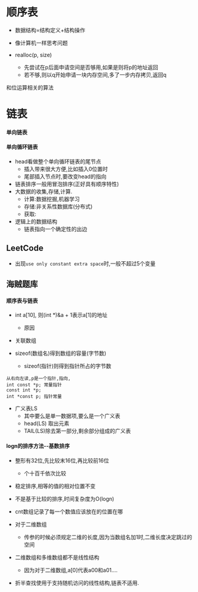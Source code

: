 # 顺序表

- 数据结构=结构定义+结构操作
- 像计算机一样思考问题

- realloc(p, size)
  - 先尝试在p后面申请空间是否够用,如果是则将p的地址返回
  - 若不够,则以q开始申请一块内存空间,多了一步内存拷贝,返回q

和位运算相关的算法

# 链表

#### 单向链表

#### 单向循环链表

- head看做整个单向循环链表的尾节点
  - 插入带来很大方便,比如插入0位置时
  - 尾部插入节点时,要改变head的指向
- 链表排序一般用冒泡排序(正好具有顺序特性)
- 大数据的收集,存储,计算.
  - 计算:数据挖掘,机器学习
  - 存储:非关系性数据库(分布式)
  - 获取:
- 逻辑上的数据结构
  - 链表指向一个确定性的出边

## LeetCode

- 出现`use only constant extra space`时,一般不超过5个变量

## 海贼题库

#### 顺序表与链表

- int a[10], 则(int *)&a + 1表示a[1]的地址
  - 原因
- 关联数组

- sizeof(数组名)得到数组的容量(字节数)
  - sizeof(指针)则得到指针所占的字节数

```
从右向左读,p是一个指针,指向,
int const *p; 常量指针
const int *p;
int *const p; 指针常量
```

- 广义表LS
  - 其中要么是单一数据项,要么是一个广义表
  - head(LS) 取出元素
  - TAIL(LS)除去第一部分,剩余部分组成的广义表

#### logn的排序方法--基数排序

- 整形有32位,先比较末16位,再比较前16位
  - 个十百千依次比较
- 稳定排序,相等的值的相对位置不变

- 不是基于比较的排序,时间复杂度为O(logn)

- cnt数组记录了每一个数值应该放在的位置在哪
- 对于二维数组
  - 传参的时候必须规定二维的长度,因为当数组名加1时,二维长度决定跳过的空间
- 二维数组和多维数组都不是线性结构
  - 因为对于二维数组,a[0]代表a00和a01....
- 折半查找使用于支持随机访问的线性结构,链表不适用.
